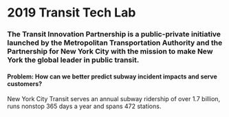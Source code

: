 # 2019 Transit Tech Lab
### The Transit Innovation Partnership is a public-private initiative launched by the Metropolitan Transportation Authority and the Partnership for New York City with the mission to make New York the global leader in public transit.
#### Problem: How can we better predict subway incident impacts and serve customers? <br/>
New York City Transit serves an annual subway ridership of over 1.7 billion, runs nonstop 365 days a year and spans 472 stations.
